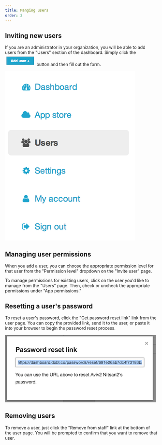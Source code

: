 ```yaml
---
title: Manging users
order: 2
---
```


## Inviting new users

If you are an administrator in your organization, you will be able to add users from the "Users" section of the dashboard. Simply click the ![add user](../images/add_user.png) button and then fill out the form.

![users](../images/users.png)

## Managing user permissions

When you add a user, you can choose the appropriate permission level for that user from the "Permission level" dropdown on the "Invite user" page.

To manage permissions for existing users, click on the user you'd like to manage from the "Users" page. Then, check or uncheck the appropriate permissions under "App permissions."

## Resetting a user's password

To reset a user's password, click the "Get password reset link" link from the user page. You can copy the provided link, send it to the user, or paste it into your browser to begin the password reset process.

![reset password](../images/reset_password.png)

## Removing users

To remove a user, just click the "Remove from staff" link at the bottom of the user page. You will be prompted to confirm that you want to remove that user.
